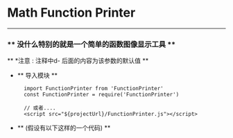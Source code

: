 # Math Function Printer
---

### ** 没什么特别的就是一个简单的函数图像显示工具 **

** *注意 : 注释中d- 后面的内容为该参数的默认值 **

* ** 导入模块 **
	
		import FunctionPrinter from 'FunctionPrinter'	
		const FunctionPrinter = require('FunctionPrinter')
		
		// 或者....
		<script src="${projectUrl}/FunctionPrinter.js"></script>
		

* ** (假设有以下这样的一个代码) **
		<body>
			<div id="parent" style="width:100%;height:100%;" >
				<canvas id="cvs" width="800" height="800"></canvas>
			</div>
			<script src="FunctionPrinter.js" type="text/javascript" charset="utf-8"></script>
			<script type="text/javascript">
				// 下面所说的代码都可在这儿编码并测试
			</script>
		</body>


* ** 基本用法 **
	1. **初始化操作**
	
		  new 就完事儿了。需要考虑的是FunctionPrinter构造函数中的两个参数分别是：
		1. ** cvs: canvas 元素节点 (type: HTMLCanvasElement)**
		2. ** options : 相关配置项 (type: Object)**

				// 像这样已经可以完成最基本的配置了
				const fcp = new FunctionPrinter(document.querySelector("#cvs"))		

	2. ** 绘制函数 **
	
		 绘制将会用到DrawFunction函数,DrawFunction需要以下参数:
	   1. ** key: String | d- undefined 函数的唯一标识 (用函数名即可比如 y=kx+b) **
	   2. ** fn: 一个计算Y轴值的回调，fn(x:Number) -> Number | d- undefined 当传入x值时经过fn函数的计算得到y值，即可获得由(x,y)组成的坐标 **
	   3. ** animate: String || Number | d- -1 是否开启动画展示和动画速度控制，当参数类型为Number时则数字越小速度越快。当改参数为String时则应是下列选项中的其中一个: **

			- quick 快速执行
			- middle 中速执行
			- slow 慢速执行
			- queue 队列执行,即在完成一个函数绘制后再绘制下一个函数
			- -1 为不启用动画
	   4. ** color: String || CanvasGradient | d- black 绘制该函数时使用的颜色 **
	   5. ** pointColor: String || CanvasGradient | d- undefined 函数标点的点位颜色 **
	   6. ** lineWidth： Number | d- 1.5 绘制函数时线段的宽度 **
	   7. ** point_filter： Function | d- function(){return false;} 点位过滤器(后面介绍) **
	   8. ** tip_callback: Function | d- null 点位提示检查器 (后面介绍) **
	   
	   	有了这个函数已经可以绘制一个简单的函数了，比如一次函数或者正比例函数
			
				// 接着上面初始化后的代码
				// 这样即可在页面上绘制一个y=2x+3的一个一次函数图像
				fcp.DrawFunction('y=2x+3',(x)=>{
					return 2 * x + 3
				})
	3. ** 拖拽事件 **
		
		现在已经有了一个简单的一次函数图像了，但是不能一直使用这种静态的方式观察，我更想知道所有x轴的值对应的坐标应该是什么样的，那么就需要拖动图像。这一步其实很简单

			// 接着上面的代码,只需要小改一下new FunctionPrinter中的参数即可
			const fcp = new FunctionPrinter(document.querySelector("#cvs"),{events:['draw']})
		样就已经完成了拖动的实现。接下来我们可能会想调整一下刻度之间的距离(单位:px)和刻度之间的比例尺，让我们了解一下新的参数。

	4. ** 轴的比例样式调整 **
		
		假设我现在需要调整轴的每一个刻度之间的距离，或者我不想显示1,2,3,4,5...这样的数列排列，甚至我想调整一下字的颜色或者字体以及字的大小,假设我现在想把x轴的标注线段变粗，刻度线段颜色改为红色	
			cons fcp = new FunctionPrinter(document.querySelector("#cvs"),{
					events:['draw'],
					mark: {
						x: { // 针对于x轴，如果是y轴则为y 参数保持一致
							line:{
								accuracy: 10, // 每一个刻度之间相隔的距离 (单位:px) d- 14
								lineWidth: 1.5, // 标注刻度的粗细 d- 1.5
								width: 10,    // 对于x轴来说即标注刻度线段的高度，对于y来说则为宽度 d- 10
								color: 'red'  // 标注刻度线段颜色 这个颜色可以是rgba或者十六进制颜色或者是canvas颜色渐变类 d- '#000000'
							},
							font:{ // 刻度字参数
								size: 14, // 字体大小 d- 14
								color: 'balck', // 字体颜色 d- '#000000'
								family: '微软雅黑', // 字体类别 d- '微软雅黑'
								weight: 1.5 // 字体粗细 d- 1.5
							}
							accuracy: 10
						}
					}
				})
		由此就可以得到一个由10,20,30,40,50...数列组成的刻度线段颜色为红色的x轴样式了。如果想调整轴的样式就需要引入一个新的参数这个参数比较简单,来看一下示例
		
				cons fcp = new FunctionPrinter(document.querySelector("#cvs"),{
					axis:{ // 轴样式配置和mark参数一样，有x和y两个参数
						x:{ // x轴样式
							color: 'red', // 轴线段的颜色 d- '#000000'
							lineWidth: 3 // 轴线段的粗细 d- 1.5 
						},
						y:{ // y轴样式
							color: 'blue', // 轴线段的颜色 d- '#000000'
							lineWidth: 2 // 轴线段的粗细 d- 1.5 
						}									
					}
				})

	5. ** 缩放事件 **
		
		有的时候为了省事儿，可能会想将整个坐标轴缩小或放大观察的一个情况。涉及到局部和整体的切换。那么现在将要引入一个新的事件zoom。只需要在events中加入zoom事件，可是光有zoom事件还不够，缩放还需要有一个范围，每次缩放的步长都需要考虑，这样就需要一个参数(zoom)来控制
		
			cons fcp = new FunctionPrinter(document.querySelector("#cvs"),{
				events:['draw','zoom'], // 在events添加zoom事件
				mark: {
					x: { // 针对于x轴，如果是y轴则为y 参数保持一致
						line:{
							accuracy: 10, // 每一个刻度之间相隔的距离 (单位:px) d- 14
							lineWidth: 1.5, // 标注刻度的粗细 d- 1.5
							width: 10,    // 对于x轴来说即标注刻度线段的高度，对于y来说则为宽度 d- 10
							color: 'red'  // 标注刻度线段颜色 这个颜色可以是rgba或者十六进制颜色或者是canvas颜色渐变类 d- '#000000'
						},
						font:{ // 刻度字参数
							size: 14, // 字体大小 d- 14
							color: 'balck', // 字体颜色 d- '#000000'
							family: '微软雅黑', // 字体类别 d- '微软雅黑'
							weight: 1.5 // 字体粗细 d- 1.5
						}
						accuracy: 1 // 每隔一个单位距离，实际对应的轴增值
					}
				},
				zoom: {// 缩放控制参数
					max: 50, // 缩小程度最低值 d- 0
					min: 10, // 放大程度最大值 d- 0
					accuracy: 10 // 每次缩放增加或减少的步长
				}
			})

	6. ** 函数图像样式 **
		
		介绍了x轴和y轴样式调整的方案，接下来函数图像本身也需要一个自定义样式可以美化或者区分各函数
			
			//需要用到DrawFunction函数的第3个参数和第4个参数,前面已经说明了参数的使用方式那我将一笔带过
			fcp.DrawFunction('y=2x+3',(x)=>{
					return 2 * x + 3
			},-1,'red',null,3)

	7. ** 点位标注 **
	
		有些时候光有一个函数图像线段没有办法知道重要点的坐标为了能够相对明显的观察图像，可以对一些重要点的坐标进行筛选并显示。接下来将介绍点位显示。
			
			// 首先点位有自己的样式
			const fcp = new FunctionPrinter(document.querySelector("#cvs"),{
				events:['draw'],
				points: { // 点位样式
					size: 3, // 标注点位的大小 d- 5
					solid: false // 标注点是否为实心 d- false
				}
			})
			
			// 调用绘制函数时需要添加一个点位过滤器
			fcp.DrawFunction('y=2x+3',(x)=>{
					return 2 * x + 3
			},-1,'red',null,3, (x,y)=>{
				// 显示所有x轴为整数的点位
				if(Number.isInteger(x))
				{
					return true
				}
			})
	
	8. ** 悬浮窗事件 **

		可能有的钢筋(杠精)还是觉得不够明显不够直接，那只能悬浮窗查看函数的提示了。这种方式也属于事件类提示。但是这需要基于points配置的情况下(开启点未标注)

			const fcp = FunctionPrinter(document.querySelector("#cvs"),{
				events:['draw','showtip'], // 在events添加showtip事件
				points: { // 点位样式
					size: 3, // 标注点位的大小 d- 5
					solid: false // 标注点是否为实心 d- false
				}
				
			})
		其实就这样已经可以了，但是有些人可能需要一些自定义的提示希望有一些自己的文字修改那么就需要用到DrawFunction的最后一个参数

			fcp.DrawFunction('y=2x+3',(x)=>{
					return 2 * x + 3
			},-1,'red',null,3, (x,y)=>{
				// 显示所有x轴为整数的点位
				if(Number.isInteger(x))
				{
					return true
				}
			},(key,color,x,y)=>{
				// key : 对应DrawFunction的第一个参数
				// color : 对应DrawFunction的第四个参数
				// x : x坐标值
				// y : y坐标值
				return {
							key:key + " : 一次函数",
							x:x,
							y:y,
							color:'orange'
					   }
			})
	
	9.** 轴线标识 **

		既然已经有了悬浮窗提示但是可能不能够在图像上一目了然，接下来需要一个新的特性:轴线标识,能够更快的找到刻度对应点。
		**** * 注： 这个也是需要开启点位标注才能打开的功能**

			const fcp = new FunctionPrinter(document.querySelector("#cvs"),{
				events:['draw','zoom','showtip'],
				mark:{
					x: { // 针对于x轴，如果是y轴则为y 参数保持一致
						line:{
							accuracy: 30, // 每一个刻度之间相隔的距离 (单位:px)
							lineWidth: 1.5, // 标注刻度的粗细
							width: 10,    // 对于x轴来说即标注刻度线段的高度，对于y来说则为宽度
							color: 'black'  // 刻度颜色 这个颜色可以是rgba或者十六进制颜色或者是canvas颜	色渐变类
						},
						font:{
							size: 14,
							weight: 1.5
						},
						accuracy: 1
					}
				},
				zoom: {// 缩放控制参数
							max: 50, // 缩小程度最低值 d- 0
							min: 10, // 放大程度最大值 d- 0
							accuracy: 10 // 每次缩放增加或减少的步长
					  },
				points: {
					size: 3,
					solid: 0
				},
				tipline: { // 轴线标识参数
					color: 'auto', // 线段颜色,可以指定颜色也可以选择auto自适应颜色 d- auto
					type: 'dotted', // 线段的种类。目前提供的有两种分别是 dotted：虚线 chain：点划线。也可以自定义配置见下文说明 d- [4,2]
					width: 3, // 线段粗细 d- 3
					animate: false// 是否开启动画 d- false
				},
				// syncEle: window
			})
	
	 *更多线段种类 [参见canvas虚线样式](https://developer.mozilla.org/zh-CN/docs/Web/API/CanvasRenderingContext2D/setLineDash "线段样式")*
	这样就更加显而易见了。当然也可以直接将animate开启动画使得图像更加生动~

	10.** 函数动画 **

		这种直接的图像呈现方式没有办法明白图像是如何经过点位的比如log函数，接下来我们来理解一下DrawFunction的动画参数基于上面的代码，添加一个快速动画显示的log函数
			
			// 除了quick以后第二部分提到的所有参数都可以试一试，当然针对于queue模式的话就不过多赘述了，执行顺序和DrawFunction调用顺序注册的函数顺序一致
			fcp.DrawFunction('y=log(x)',function(x){
					return Math.log(x)
			},'quick','blue',null,1.5,(x,y)=>{
				if(Number.isInteger(x))
				{
					return true
				}
			},(key,color,x,y)=>{
				return {key,x,y,color}
			})

## 还有一些小细节
	
- ** 销毁 **
	- ** 删除函数调用fcp.RemoveFunction，两个参数分别是key和keep_animate。key则是DrawFunction中注册的key。因为RemoveFunction会使得画面重绘，所以保留的函数会重新渲染因此，keep_animate可以让重绘的函数保持动画渲染，当然也可以不开启这个状态 **
	- ** Destory函数将销毁所有的资源并解绑事件，清除画布 **
- ** 移动端 **
	1. ** 移动端保持了基本上所有的功能除了图像的缩放(未来可能支持) **
	2. ** 另外移动端的悬浮提示，轴刻度点击与函数图像拖动需要通过调用ChangeTouch进行切换。也就是说点击提示和拖动图像同时只能存在其中一个，默认是拖动图像 **
	3. ** 关于自适应，在new FunctionPrinter中可以配置syncEle参数可以是window或者是一个元素节点当检测到目标元素大小发生改变将重绘图像，以保证自适应 **
	
- ** 关于极坐标函数 ：  **

	DrawFunction的第二个参数的返回值可以是一个Arrary，Arrary的第一个值是x轴，第二个是y轴。
		
		fcp.DrawFunction('极坐标',(x)=>{
			// 爱心函数
			if(x > -1 && x < Math.PI*2)
				return [16*Math.pow(Math.sin(x),3),13*Math.cos(x)-5*Math.cos(2*x)-2*Math.cos(3*x)-Math.cos(4*x)]
		},'quick','red',null,1)
	
	这个时候你会发现可以是可以，但是画出来的线段有些顿，那是因为精度不够导致的问题。正好把最后遗漏的两个参数说明一下

		// 针对于上面的问题只需要添加一个参数即可
		const fcp = new FunctionPrinter(document.querySelector("#cvs"),{
			accuracy: 0.01, // 将精度调整为0.01(精度与图像质量程度成反比，与运算效率成正比) d- 0.1
			backgroundColor: '#ffffff' // String || CanvasGradient 背景颜色 d- #ffffff
			...
		})
	
## *** 实例代码 ***
```
	
	const fcp = new FunctionPrinter(document.querySelector("#cvs"),{
		events:['draw','zoom','showtip'],
				mark:{
					x: { // 针对于x轴，如果是y轴则为y 参数保持一致
						line:{
							accuracy: 30, // 每一个刻度之间相隔的距离 (单位:px)
							lineWidth: 1.5, // 标注刻度的粗细
							width: 10,    // 对于x轴来说即标注刻度线段的高度，对于y来说则为宽度
							color: 'black'  // 刻度颜色 这个颜色可以是rgba或者十六进制颜色或者是canvas颜	色渐变类
						},
						font:{
							size: 14,
							weight: 1.5
						},
						accuracy: 1
					}
				},
				zoom: {// 缩放控制参数
					max: 50, // 缩小程度最低值 d- 0
					min: 10, // 放大程度最大值 d- 0
					accuracy: 10 // 每次缩放增加或减少的步长
				},
				points: {
					size: 3,
					solid: false
				},
				tipline: { // 轴线标识参数
					color: 'auto', // 线段颜色,可以指定颜色也可以选择auto自适应颜色 d- auto
					type: 'dotted', // 线段的种类。目前提供的有两种分别是 dotted：虚线 chain：点划线。也可以自定义配置见下文说明 d- [4,2]
					width: 3, // 线段粗细 d- 3
					animate: true// 是否开启动画 d- false
				},
				accuracy:0.1
	})

	fcp.DrawFunction('y=2x+3',(x)=>{
								return 2 * x + 2
							},-1,'red',null,1.5,(x,y)=>{
								// console.log(x)
								if(Number.isInteger(x))
								{
									return true
								}
							},(key,color,x,y)=>{
								return {key:key,x,y,color}
							})
			fcp.DrawFunction('y=-2x^2+3x+10',(x)=>{
								return -2 * x * x + 3 *x + 10
							},'middle','orange',null,1.5,(x,y)=>{
								if(Number.isInteger(x))
								{
									return true
								}
							},(key,color,x,y)=>{
								return {key:key,x,y,color}
							})

		fcp.DrawFunction('y=log(x)',function(x){
					return Math.log(x)
				},'queue','blue',null,1.5,(x,y)=>{
							if(Number.isInteger(x))
							{
								return true
							}
						},(key,color,x,y)=>{
							return {key,x,y,color}
						})
	
```

 # END

 ``` 
	国内github访问较慢，可能发送消息不能及时看到。如果有任何问题，可以发送邮箱: sdfsdvdac@qq.com
 ```
